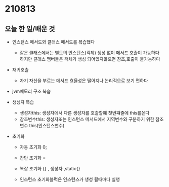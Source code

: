 # 210813

## 오늘 한 일/배운 것

- 인스턴스 메서드와 클래스 메서드를 복습했다
  -  같은 클래스에서는 별도의 인스턴스(객체) 생성 없이 메서드 호출이 가능하다 하지만 클래스 맴버들은 객체가 생성 되어있지않으면 참조,호출이 불가능하다
- 재귀호출
  - 자기 자신을 부르는 메서드 효율성은 떨어지나 논리적으로 보기 편하다
- jvm메모리 구조 복습
- 생성자 복습

  - 생성자this: 생성자에서 다른 생성자를 호출할떄 첫번쨰줄에 this를쓴다
  - 참조변수this:  생성자또는 인스턴스 메서드에서 지역변수와 구분하기 위한 참조변수 this(인스턴스변수)

- 초기화

  - 자동 초기화 0;
  - 간단 초기화 =
  - 복잡 초기화 {} , 생성자 ,static{}

  - 인스턴스 초기화블럭은 인스턴스가 생성 될때마다 실행
